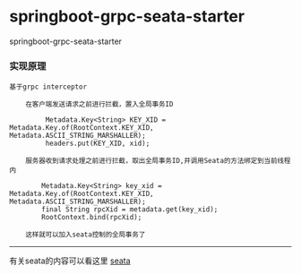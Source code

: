 # springboot-grpc-seata-starter
springboot-grpc-seata-starter

### 实现原理
```
基于grpc interceptor

    在客户端发送请求之前进行拦截，置入全局事务ID
    
         Metadata.Key<String> KEY_XID = Metadata.Key.of(RootContext.KEY_XID, Metadata.ASCII_STRING_MARSHALLER);
         headers.put(KEY_XID, xid);
        
    服务器收到请求处理之前进行拦截，取出全局事务ID,并调用Seata的方法绑定到当前线程内
          
        Metadata.Key<String> key_xid = Metadata.Key.of(RootContext.KEY_XID, Metadata.ASCII_STRING_MARSHALLER);
        final String rpcXid = metadata.get(key_xid);
        RootContext.bind(rpcXid);
        
    这样就可以加入seata控制的全局事务了

```
---
[seata]: https://github.com/seata/seata


有关seata的内容可以看这里 [seata] 
